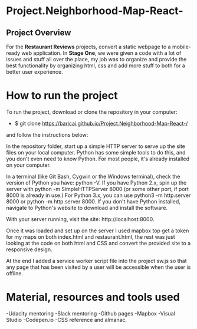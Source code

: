 # Project.Neighborhood-Map-React-



## Project Overview

For the **Restaurant Reviews** projects,  convert a static webpage to a mobile-ready web application. In **Stage One**, we were given a code with a lot of issues and stuff all over the place, my job was to organize and provide the best functionality by organizing html, css and add more stuff to both for a better user experience.


# How to run the project

To run the project, download or clone the repository in your computer:

- $ git clone https://baricai.github.io/Project.Neighborhood-Map-React-/


and follow the instructions below:

In the repository folder, start up a simple HTTP server to serve up the site files on your local computer. Python has some simple tools to do this, and you don't even need to know Python. For most people, it's already installed on your computer.

In a terminal (like Git Bash, Cygwin or the Windows terminal), check the version of Python you have: python -V. If you have Python 2.x, spin up the server with python -m SimpleHTTPServer 8000 (or some other port, if port 8000 is already in use.) For Python 3.x, you can use python3 -m http.server 8000 or python -m http.server 8000. If you don't have Python installed, navigate to Python's website to download and install the software.

With your server running, visit the site: http://localhost:8000.

Once it was loaded and set up on the server I used mapbox top get a token for my maps on both index.html and restaurant.html, the rest was just looking at the code on both html and CSS and convert the provided site to a responsive design.

At the end I added a service worker script file into the project sw.js so that any page that has been visited by a user will be accessible when the user is offline.

# Material, resources and tools used
-Udacity mentoring
-Slack mentoring
-Github pages
-Mapbox
-Visual Studio
-Codepen.io
-CSS reference and almanac.
